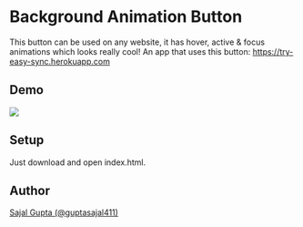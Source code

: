 # Background Animation Button

This button can be used on any website, it has hover, active & focus animations which looks really cool!
An app that uses this button: https://try-easy-sync.herokuapp.com

## Demo

![](https://imgur.com/cfxexIY.gif)

## Setup

Just download and open index.html.

## Author

[Sajal Gupta (@guptasajal411)](https://github.com/guptasajal411)
